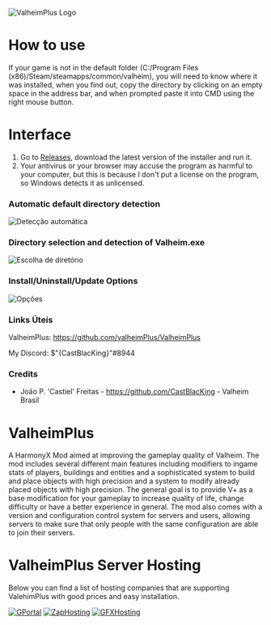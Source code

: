 ![ValheimPlus Logo](https://raw.githubusercontent.com/nxPublic/ValheimPlus/master/logo.png)

# How to use
If your game is not in the default folder (C:/Program Files (x86)/Steam/steamapps/common/valheim), you will need to know where it was installed, when you find out, copy the directory by clicking on an empty space in the address bar, and when prompted paste it into CMD using the right mouse button.

# Interface
1. Go to [Releases](https://github.com/Valheim-Brasil/InstaladorVPlus/releases), download the latest version of the installer and run it.
2. Your antivirus or your browser may accuse the program as harmful to your computer, but this is because I don't put a license on the program, so Windows detects it as unlicensed.

### Automatic default directory detection
![Detecção automática](https://i.imgur.com/dr4pzGW.png)

### Directory selection and detection of Valheim.exe
![Escolha de diretório](https://i.imgur.com/Escliwt.png)

### Install/Uninstall/Update Options
![Opções](https://i.imgur.com/2eoMmaR.png)


### Links Úteis
ValheimPlus: https://github.com/valheimPlus/ValheimPlus

My Discord: $"{CastBlacKing}"#8944

### Credits
* João P. 'Castiel' Freitas - https://github.com/CastBlacKing - Valheim Brasil

# ValheimPlus
A HarmonyX Mod aimed at improving the gameplay quality of Valheim. The mod includes several different main features including modifiers to ingame stats of players, buildings and entities and a sophisticated system to build and place objects with high precision and a system to modify already placed objects with high precision. The general goal is to provide V+ as a base modification for your gameplay to increase quality of life, change difficulty or have a better experience in general. The mod also comes with a version and configuration control system for servers and users, allowing servers to make sure that only people with the same configuration are able to join their servers.

# ValheimPlus Server Hosting
Below you can find a list of hosting companies that are supporting ValehimPlus with good prices and easy installation.

[![GPortal](http://valheim.plus/gportal/banner.jpg)](http://gportal.valheim.plus/)
[![ZapHosting](http://valheimplus.com/zap/692x127.jpg)](http://zap.valheim.plus/)
[![GFXHosting](https://www.gtxgaming.co.uk/wp-content/uploads/2021/02/valheim_plus_banner-3.png)](http://gtxgaming.valheim.plus/)
